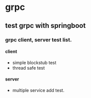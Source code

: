 # grpc
## test grpc with springboot

### grpc client, server test list.


#### client 
 - simple blockstub test
 - thread safe test


#### server
 - multiple service add test.
